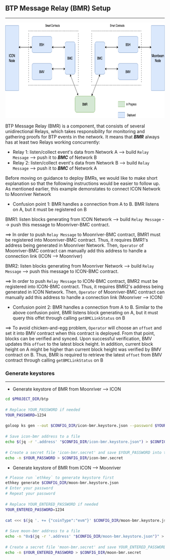 ## BTP Message Relay (BMR) Setup

____

<p align="center">
  <img src="./images/Deploy-BMR.png" width="800" height="300" />
</p>

BTP Message Relay (BMR) is a component, that consists of several unidirectional Relays, which takes responsibility for monitoring and gathering proofs for BTP events in the network. It means that ***BMR*** always has at least two Relays working concurrently:

- Relay 1: listen/collect event's data from Network A --> build `Relay Message` --> push it to ***BMC*** of Network B
- Relay 2: listen/collect event's data from Network B --> build `Relay Message` --> push it to ***BMC*** of Network A

Before moving on guidance to deploy BMRs, we would like to make short explanation so that the following instructions would be easier to follow up. As mentioned earlier, this example demonstates to connect ICON Network to Moonriver Network

- Confusion point 1: BMR handles a connection from A to B. BMR listens on A, but it must be registered on B

BMR1: listen blocks generating from ICON Network --> build `Relay Message` --> push this message to Moonriver-BMC contract.

==> In order to push `Relay Message` to Moonriver-BMC contract, BMR1 must be registered into Moonriver-BMC contract. Thus, it requires BMR1's address being generated in Moonriver Network. Then, `Operator` of Moonriver-BMC contract can manually add this address to handle a connection link (ICON --> Moonriver)

BMR2: listen blocks generating from Moonriver Network --> build `Relay Message` --> push this message to ICON-BMC contract.

==> In order to push `Relay Message` to ICON-BMC contract, BMR2 must be registered into ICON-BMC contract. Thus, it requires BMR2's address being generated in ICON Network. Then, `Operator` of Moonriver-BMC contract can manually add this address to handle a connection link (Moonriver --> ICON)

- Confusion point 2: BMR handles a connection from A to B. Similar to the above confusion point, BMR listens block generating on A, but it must query this offet through calling `getBMCLinkStatus` on B

==> To avoid chicken-and-egg problem, `Operator` will choose an `offset` and set it into BMV contract when this contract is deployed. From that point, blocks can be verified and synced. Upon successful verification, BMV updates this `offset` to the latest block height. In addition, current block height on A might be higher than current block height was verified by BMV contract on B. Thus, BMR is required to retrieve the latest `offset` from BMV contract through calling `getBMCLinkStatus` on B

### Generate keystores

____

- Generate keystore of BMR from Moonriver --> ICON

```bash
cd $PROJECT_DIR/btp

# Replace YOUR_PASSWORD if needed
YOUR_PASSWORD=1234

goloop ks gen --out $CONFIG_DIR/icon-bmr.keystore.json --password $YOUR_PASSWORD

# Save icon-bmr address to a file
echo $(jq -r '.address' "$CONFIG_DIR/icon-bmr.keystore.json") > $CONFIG_DIR/icon-bmr.addr

# Create a secret file 'icon-bmr.secret' and save $YOUR_PASSWORD into that file
echo -n $YOUR_PASSWORD > $CONFIG_DIR/icon-bmr.secret
```

- Generate keystore of BMR from ICON --> Moonriver

```bash
# Please run `ethkey` to generate keystore first
ethkey generate $CONFIG_DIR/moon-bmr.keystore.json
# Enter your password
# Repeat your password

# Replace YOUR_ENTERED_PASSWORD if needed
YOUR_ENTERED_PASSWORD=1234

cat <<< $(jq '. += {"coinType":"evm"}' $CONFIG_DIR/moon-bmr.keystore.json) > $CONFIG_DIR/moon-bmr.keystore.json

# Save moon-bmr address to a file
echo -n "0x$(jq -r '.address' "$CONFIG_DIR/moon-bmr.keystore.json")" > $CONFIG_DIR/moon-bmr.addr

# Create a secret file 'moon-bmr.secret' and save YOUR_ENTERED_PASSWORD into that file
echo -n $YOUR_ENTERED_PASSWORD > $CONFIG_DIR/moon-bmr.secret
```
